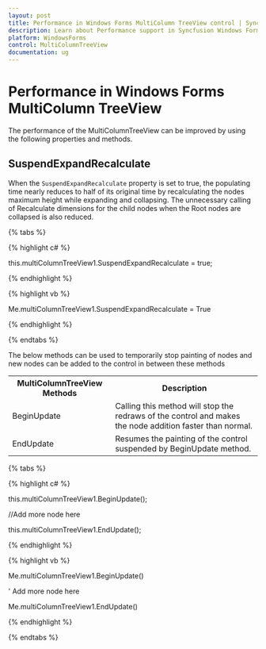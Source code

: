```yaml
---
layout: post
title: Performance in Windows Forms MultiColumn TreeView control | Syncfusion
description: Learn about Performance support in Syncfusion Windows Forms MultiColumn TreeView control and more details.
platform: WindowsForms
control: MultiColumnTreeView
documentation: ug
---
```


# Performance in Windows Forms MultiColumn TreeView

The performance of the MultiColumnTreeView can be improved by using the following properties and methods.

##  SuspendExpandRecalculate

When the `SuspendExpandRecalculate` property is set to true, the populating time nearly reduces to half of its original time by recalculating the nodes maximum height while expanding and collapsing.
The unnecessary calling of Recalculate dimensions for the child nodes when the Root nodes are collapsed is also reduced.

{% tabs %}

{% highlight c# %}

this.multiColumnTreeView1.SuspendExpandRecalculate = true;

{% endhighlight %}

{% highlight vb %}

Me.multiColumnTreeView1.SuspendExpandRecalculate = True

{% endhighlight %}

{% endtabs %}

The below methods can be used to temporarily stop painting of nodes and new nodes can be added to the control in between these methods 

<table>
<tr>
<th>
MultiColumnTreeView Methods</th><th>
Description</th></tr>
<tr>
<td>
BeginUpdate</td><td>
Calling this method will stop the redraws of the control and makes the node addition faster than normal.</td></tr>
<tr>
<td>
EndUpdate</td><td>
Resumes the painting of the control suspended by BeginUpdate method.</td></tr>
</table>

{% tabs %}

{% highlight c# %}

this.multiColumnTreeView1.BeginUpdate();

//Add more node here

this.multiColumnTreeView1.EndUpdate();

{% endhighlight %}

{% highlight vb %}

Me.multiColumnTreeView1.BeginUpdate()

' Add more node here

Me.multiColumnTreeView1.EndUpdate()

{% endhighlight %}

{% endtabs %}

